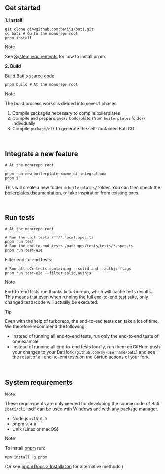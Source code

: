 ## Get started

**1. Install**

```shell
git clone git@github.com:batijs/bati.git
cd bati # Go to the monorepo root
pnpm install
```

> [!NOTE]
> See [System requirements](#system-requirements) for how to install pnpm.

**2. Build**

Build Bati's source code:

```shell
pnpm build # At the monorepo root
```

> [!NOTE]
> The build process works is divided into several phases:
> 1. Compile packages necessary to compile boilerplates
> 2. Compile and prepare every boilerplate (from `boilerplates` folder) individually
> 3. Compile `package/cli` to generate the self-contained Bati CLI

<br/>

## Integrate a new feature
```shell
# At the monorepo root

pnpm run new-boilerplate <name_of_integration>
pnpm i
```

This will create a new folder in `boilerplates/` folder.
You can then check the [boilerplates documentation](https://github.com/batijs/bati/blob/main/BOILERPLATES.md),
or take inspiration from existing ones.

<br/>

## Run tests

```shell
# At the monorepo root

# Run the unit tests /**/*.local.spec.ts
pnpm run test
# Run the end-to-end tests /packages/tests/tests/*.spec.ts
pnpm run test-e2e
```

Filter end-to-end tests:

```shell
# Run all e2e tests containing --solid and --authjs flags
pnpm run test-e2e --filter solid,authjs
```

> [!NOTE]
> End-to-end tests run thanks to turborepo, which will cache tests results.
> This means that even when running the full end-to-end test suite, only changed tests/code will actually be executed.

> [!TIP]
> Even with the help of turborepo, the end-to-end tests can take a lot of time. We therefore recommend the following:
> - Instead of running all end-to-end tests, run only the end-to-end tests of one example.
> - Instead of running all end-to-end tests locally, run them on GitHub: push your changes to your Bati fork (`github.com/my-username/bati`) and see the result of all end-to-end tests on the GitHub actions of your fork.

<br/>

## System requirements

> [!NOTE]
> These requirements are only needed for developing the source code of Bati. `@bati/cli` itself can be used with Windows and with any package manager.

- Node.js `>=18.0.0`
- pnpm `9.4.0`
- Unix (Linux or macOS)

> [!NOTE]
> To install [pnpm](https://pnpm.io) run:
> ```shell
> npm install -g pnpm
> ```
> (Or see [pnpm Docs > Installation](https://pnpm.io/installation) for alternative methods.)
